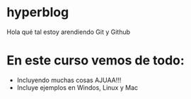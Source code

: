 # hyperblog
Hola qué tal estoy arendiendo Git y Github

# En este curso vemos de todo:

* Incluyendo muchas cosas AJUAA!!!
* Incluye ejemplos en Windos, Linux y Mac